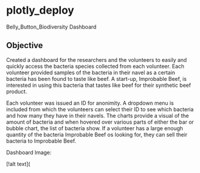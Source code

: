 # plotly_deploy
Belly_Button_Biodiversity Dashboard

## Objective

Created a dashboard for the researchers and the volunteers to easily and quickly access the bacteria species collected from each volunteer.  Each volunteer provided samples of the bacteria in their navel as a certain bacteria has been found to taste like beef.  A start-up, Improbable Beef, is interested in using this bacteria that tastes like beef for their synthetic beef product.

Each volunteer was issued an ID for anonimity.  A dropdown menu is included from which the volunteers can select their ID to see which bacteria and how many they have in their navels.  The charts provide a visual of the amount of bacteria and when hovered over various parts of either the bar or bubble chart, the list of bacteria show. If a volunteer has a large enough quantity of the bacteria Improbable Beef os looking for, they can sell their bacteria to Improbable Beef.

Dashboard Image:

[!alt text](
